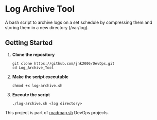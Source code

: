 # Log Archive Tool
A bash script to archive logs on a set schedule by compressing them and storing them in a new directory (/var/log).

## Getting Started
1. **Clone the repository**
    ```
    git clone https://github.com/jnk2006/DevOps.git
    cd Log_Archive_Tool
    ```

2. **Make the script executable**
    ```
    chmod +x log-archive.sh
    ```
3. **Execute the script**  
    ```
    ./log-archive.sh <log directory>
    ```
This project is part of [roadmap.sh](https://roadmap.sh/projects/log-archive-tool) DevOps projects.